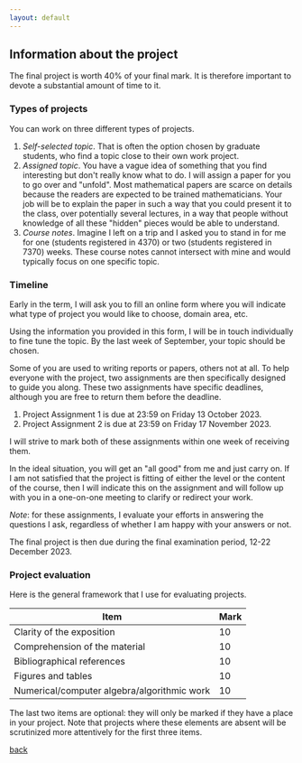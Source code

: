 ```yaml
---
layout: default
---
```


## Information about the project

The final project is worth 40% of your final mark. It is therefore important to devote a substantial amount of time to it.

### Types of projects

You can work on three different types of projects.
1. *Self-selected topic*. That is often the option chosen by graduate students, who find a topic close to their own work project.
2. *Assigned topic*. You have a vague idea of something that you find interesting but don't really know what to do. I will assign a paper for you to go over and "unfold". Most mathematical papers are scarce on details because the readers are expected to be trained mathematicians. Your job will be to explain the paper in such a way that you could present it to the class, over potentially several lectures, in a way that people without knowledge of all these "hidden" pieces would be able to understand.
3. *Course notes*. Imagine I left on a trip and I asked you to stand in for me for one (students registered in 4370) or two (students registered in 7370) weeks. These course notes cannot intersect with mine and would typically focus on one specific topic.

### Timeline

Early in the term, I will ask you to fill an online form where you will indicate what type of project you would like to choose, domain area, etc. 

Using the information you provided in this form, I will be in touch individually to fine tune the topic. By the last week of September, your topic should be chosen.

Some of you are used to writing reports or papers, others not at all. To help everyone with the project, two assignments are then specifically designed to guide you along. These two assignments have specific deadlines, although you are free to return them before the deadline.
1. Project Assignment 1 is due at 23:59 on Friday 13 October 2023.
2. Project Assignment 2 is due at 23:59 on Friday 17 November 2023.

I will strive to mark both of these assignments within one week of receiving them. 

In the ideal situation, you will get an "all good" from me and just carry on. If I am not satisfied that the project is fitting of either the level or the content of the course, then I will indicate this on the assignment and will follow up with you in a one-on-one meeting to clarify or redirect your work.

*Note*: for these assignments, I evaluate your efforts in answering the questions I ask, regardless of whether I am happy with your answers or not.

The final project is then due during the final examination period, 12-22 December 2023.

### Project evaluation

Here is the general framework that I use for evaluating projects.

| Item | Mark |
|------|------|
| Clarity of the exposition | 10 | 
| Comprehension of the material | 10 |
| Bibliographical references | 10 |
| Figures and tables | 10 |
| Numerical/computer algebra/algorithmic work | 10 |

The last two items are optional: they will only be marked if they have a place in your project. Note that projects where these elements are absent will be scrutinized more attentively for the first three items.


[back](./)
